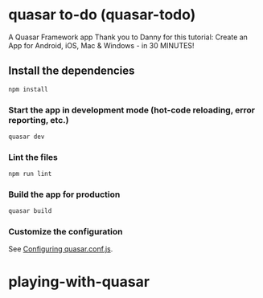 # quasar to-do (quasar-todo)

A Quasar Framework app
Thank you to Danny for this tutorial: Create an App for Android, iOS, Mac & Windows - in 30 MINUTES!

## Install the dependencies
```bash
npm install
```

### Start the app in development mode (hot-code reloading, error reporting, etc.)
```bash
quasar dev
```

### Lint the files
```bash
npm run lint
```

### Build the app for production
```bash
quasar build
```

### Customize the configuration
See [Configuring quasar.conf.js](https://quasar.dev/quasar-cli/quasar-conf-js).
# playing-with-quasar

